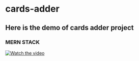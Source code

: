 # cards-adder
## Here is the demo of cards adder project

### MERN STACK

[![Watch the video](https://i.ytimg.com/an_webp/xluI4HrNO5E/mqdefault_6s.webp?du=3000&sqp=CLSJ1KUG&rs=AOn4CLDy5p-TGBtyQWlGHJ_cxci6BhV77A)](https://youtu.be/xluI4HrNO5E)
